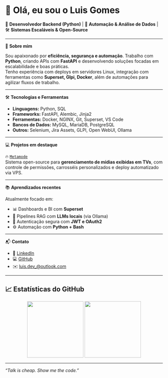 # 👋 Olá, eu sou o **Luis Gomes**

🚀 **Desenvolvedor Backend (Python)** | 🧠 **Automação & Análise de Dados** | 🛠 **Sistemas Escaláveis & Open-Source**

---

🎯 **Sobre mim**

Sou apaixonado por **eficiência, segurança e automação**. Trabalho com **Python**, criando APIs com **FastAPI** e desenvolvendo soluções focadas em escalabilidade e boas práticas.  
Tenho experiência com deploys em servidores Linux, integração com ferramentas como **Superset, Glpi, Docker**, além de automações para agilizar fluxos de trabalho.

---

🛠 **Tecnologias e Ferramentas**

- **Linguagens:** Python, SQL
- **Frameworks:** FastAPI, Alembic, Jinja2
- **Ferramentas:** Docker, NGINX, Git, Superset, VS Code
- **Bancos de Dados:** MySQL, MariaDB, PostgreSQL
- **Outros:** Selenium, Jira Assets, GLPI, Open WebUI, Ollama

---

💻 **Projetos em destaque**

🔥 [`Metamode`](https://github.com/metamode-adm/metamode)  
Sistema open-source para **gerenciamento de mídias exibidas em TVs**, com controle de permissões, carrosséis personalizados e deploy automatizado via VPS.

---

📚 **Aprendizados recentes**

Atualmente focado em:
- 📊 Dashboards e BI com **Superset**
- 🧠 Pipelines RAG com **LLMs locais** (via Ollama)
- 🔐 Autenticação segura com **JWT e OAuth2**
- ⚙️ Automação com **Python + Bash**

---

📬 **Contato**

- 💼 [LinkedIn](https://www.linkedin.com/in/luis-henrique-281b97186/)
- 💻 [GitHub](https://github.com/Luis-lhgdf)
- ✉️ luis.dev_@outlook.com

---

## 📈 Estatísticas do GitHub

<div align="center">
  <img height="180em" src="https://github-readme-stats.vercel.app/api?username=Luis-lhgdf&show_icons=true&theme=radical&hide_border=true" />
  <img height="180em" src="https://github-readme-stats.vercel.app/api/top-langs/?username=Luis-lhgdf&layout=compact&langs_count=8&theme=radical&hide_border=true"/>
</div>

---

_“Talk is cheap. Show me the code.”_
